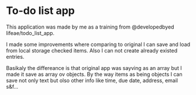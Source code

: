 # To-do list app

This application was made by me as a training from @developedbyed lifeae/todo_list_app.

I made some improvements where comparing to original I can save and load from local storage checked items. Also I can not create already existed entries.

Basikaly the differeance is that original app was sayving as an array but I made it save as array ov objects. By the way items as being objects I can save not only text but olso other info like time, due date, address, email s&f...